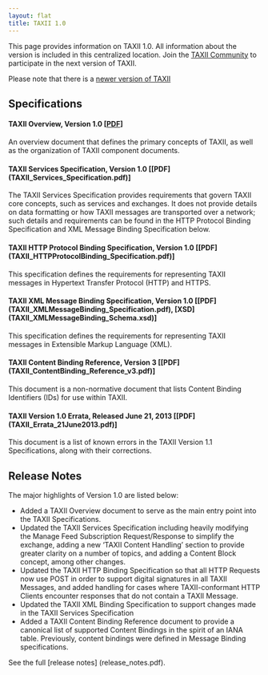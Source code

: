 ```yaml
---
layout: flat
title: TAXII 1.0
---
```


This page provides information on TAXII 1.0. All information about the version is included 
in this centralized location. Join the [TAXII Community](https://www.oasis-open.org/committees/tc_home.php?wg_abbrev=cti) to participate in the next version of TAXII.

Please note that there is a [newer version of TAXII](/releases/current/)

## Specifications
#### TAXII Overview, Version 1.0 [[PDF](TAXII_Overview.pdf)]
An overview document that defines the primary concepts of TAXII, as well as the organization of TAXII component documents.

#### TAXII Services Specification, Version 1.0 [[PDF] (TAXII_Services_Specification.pdf)]
The TAXII Services Specification provides requirements that govern TAXII core concepts, such as services and exchanges. 
It does not provide details on data formatting or how TAXII messages are transported over a network; such details and 
requirements can be found in the HTTP Protocol Binding Specification and XML Message Binding Specification below.

#### TAXII HTTP Protocol Binding Specification, Version 1.0 [[PDF] (TAXII_HTTPProtocolBinding_Specification.pdf)]
This specification defines the requirements for representing TAXII messages in Hypertext Transfer Protocol (HTTP) and HTTPS.

#### TAXII XML Message Binding Specification, Version 1.0 [[PDF] (TAXII_XMLMessageBinding_Specification.pdf), [XSD] (TAXII_XMLMessageBinding_Schema.xsd)]
This specification defines the requirements for representing TAXII messages in Extensible Markup Language (XML).

#### TAXII Content Binding Reference, Version 3 [[PDF] (TAXII_ContentBinding_Reference_v3.pdf)]
This document is a non-normative document that lists Content Binding Identifiers (IDs) for use within TAXII.

#### TAXII Version 1.0 Errata, Released June 21, 2013 [[PDF] (TAXII_Errata_21June2013.pdf)]
This document is a list of known errors in the TAXII Version 1.1 Specifications, along with their corrections.

## Release Notes
The major highlights of Version 1.0 are listed below:

* Added a TAXII Overview document to serve as the main entry point into the TAXII Specifications.
* Updated the TAXII Services Specification including heavily modifying the Manage Feed Subscription Request/Response to simplify the exchange, adding a new ‘TAXII Content Handling’ section to provide greater clarity on a number of topics, and adding a Content Block concept, among other changes.
* Updated the TAXII HTTP Binding Specification so that all HTTP Requests now use POST in order to support digital signatures in all TAXII Messages, and added handling for cases where TAXII-conformant HTTP Clients encounter responses that do not contain a TAXII Message.
* Updated the TAXII XML Binding Specification to support changes made in the TAXII Services Specification
* Added a TAXII Content Binding Reference document to provide a canonical list of supported Content Bindings in the spirit of an IANA table. Previously, content bindings were defined in Message Binding specifications.

See the full [release notes] (release_notes.pdf).